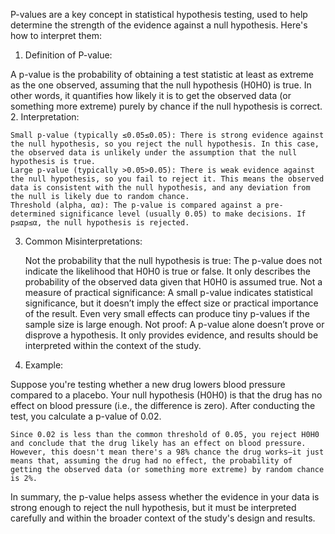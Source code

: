 P-values are a key concept in statistical hypothesis testing, used to help determine the strength of the evidence against a null hypothesis. Here's how to interpret them:
1. Definition of P-value:

A p-value is the probability of obtaining a test statistic at least as extreme as the one observed, assuming that the null hypothesis (H0H0​) is true. In other words, it quantifies how likely it is to get the observed data (or something more extreme) purely by chance if the null hypothesis is correct.
2. Interpretation:

    Small p-value (typically ≤0.05≤0.05): There is strong evidence against the null hypothesis, so you reject the null hypothesis. In this case, the observed data is unlikely under the assumption that the null hypothesis is true.
    Large p-value (typically >0.05>0.05): There is weak evidence against the null hypothesis, so you fail to reject it. This means the observed data is consistent with the null hypothesis, and any deviation from the null is likely due to random chance.
    Threshold (alpha, αα): The p-value is compared against a pre-determined significance level (usually 0.05) to make decisions. If p≤αp≤α, the null hypothesis is rejected.

3. Common Misinterpretations:

    Not the probability that the null hypothesis is true: The p-value does not indicate the likelihood that H0H0​ is true or false. It only describes the probability of the observed data given that H0H0​ is assumed true.
    Not a measure of practical significance: A small p-value indicates statistical significance, but it doesn’t imply the effect size or practical importance of the result. Even very small effects can produce tiny p-values if the sample size is large enough.
    Not proof: A p-value alone doesn’t prove or disprove a hypothesis. It only provides evidence, and results should be interpreted within the context of the study.

4. Example:

Suppose you're testing whether a new drug lowers blood pressure compared to a placebo. Your null hypothesis (H0H0​) is that the drug has no effect on blood pressure (i.e., the difference is zero). After conducting the test, you calculate a p-value of 0.02.

    Since 0.02 is less than the common threshold of 0.05, you reject H0H0​ and conclude that the drug likely has an effect on blood pressure.
    However, this doesn't mean there's a 98% chance the drug works—it just means that, assuming the drug had no effect, the probability of getting the observed data (or something more extreme) by random chance is 2%.

In summary, the p-value helps assess whether the evidence in your data is strong enough to reject the null hypothesis, but it must be interpreted carefully and within the broader context of the study's design and results.
